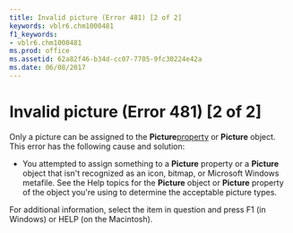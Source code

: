 ```yaml
---
title: Invalid picture (Error 481) [2 of 2]
keywords: vblr6.chm1000481
f1_keywords:
- vblr6.chm1000481
ms.prod: office
ms.assetid: 62a82f46-b34d-cc07-7705-9fc30224e42a
ms.date: 06/08/2017
---
```



# Invalid picture (Error 481) [2 of 2]

Only a picture can be assigned to the  **Picture**[property](../../Glossary/vbe-glossary.md#property) or **Picture** object. This error has the following cause and solution:



- You attempted to assign something to a  **Picture** property or a **Picture** object that isn't recognized as an icon, bitmap, or Microsoft Windows metafile. See the Help topics for the **Picture** object or **Picture** property of the object you're using to determine the acceptable picture types.
    

For additional information, select the item in question and press F1 (in Windows) or HELP (on the Macintosh).

